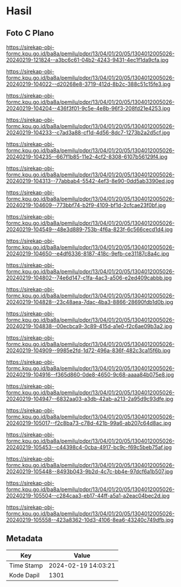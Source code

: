 # Hasil

## Foto C Plano

https://sirekap-obj-formc.kpu.go.id/ba8a/pemilu/pdpr/13/04/01/20/05/1304012005026-20240219-121824--a3bc6c61-04b2-4243-9431-4ec1f1da9cfa.jpg

https://sirekap-obj-formc.kpu.go.id/ba8a/pemilu/pdpr/13/04/01/20/05/1304012005026-20240219-104022--d20268e8-3719-412d-8b2c-388c51c15fe3.jpg

https://sirekap-obj-formc.kpu.go.id/ba8a/pemilu/pdpr/13/04/01/20/05/1304012005026-20240219-104204--436f3f01-9c5e-4e8b-96f3-208fd21e4253.jpg

https://sirekap-obj-formc.kpu.go.id/ba8a/pemilu/pdpr/13/04/01/20/05/1304012005026-20240219-104233--c7ad3a88-cf1d-4d56-8dc7-1273b2a2d5cf.jpg

https://sirekap-obj-formc.kpu.go.id/ba8a/pemilu/pdpr/13/04/01/20/05/1304012005026-20240219-104235--667f1b85-11e2-4cf2-8308-6107b56129f4.jpg

https://sirekap-obj-formc.kpu.go.id/ba8a/pemilu/pdpr/13/04/01/20/05/1304012005026-20240219-104313--77abbab4-5542-4ef3-8e90-0dd5ab3390ed.jpg

https://sirekap-obj-formc.kpu.go.id/ba8a/pemilu/pdpr/13/04/01/20/05/1304012005026-20240219-104609--773bbf74-b2f9-4109-bf1d-2cfcae23f0bf.jpg

https://sirekap-obj-formc.kpu.go.id/ba8a/pemilu/pdpr/13/04/01/20/05/1304012005026-20240219-104549--48e3d889-753b-4f6a-823f-6c566cecd1d4.jpg

https://sirekap-obj-formc.kpu.go.id/ba8a/pemilu/pdpr/13/04/01/20/05/1304012005026-20240219-104650--e4df6336-8187-418c-9efb-ce31187c8a4c.jpg

https://sirekap-obj-formc.kpu.go.id/ba8a/pemilu/pdpr/13/04/01/20/05/1304012005026-20240219-104802--74e6d147-c1fa-4ac3-a506-e2ed409cabbb.jpg

https://sirekap-obj-formc.kpu.go.id/ba8a/pemilu/pdpr/13/04/01/20/05/1304012005026-20240219-104828--23c48aea-7dac-4ba3-8866-28690fdb1d0b.jpg

https://sirekap-obj-formc.kpu.go.id/ba8a/pemilu/pdpr/13/04/01/20/05/1304012005026-20240219-104838--00ecbca9-3c89-415d-a1e0-f2c6ae09b3a2.jpg

https://sirekap-obj-formc.kpu.go.id/ba8a/pemilu/pdpr/13/04/01/20/05/1304012005026-20240219-104909--9985e2fd-1d72-496a-836f-482c3ca15f6b.jpg

https://sirekap-obj-formc.kpu.go.id/ba8a/pemilu/pdpr/13/04/01/20/05/1304012005026-20240219-104916--f365d860-0de8-4650-9c68-aaaa84b075e8.jpg

https://sirekap-obj-formc.kpu.go.id/ba8a/pemilu/pdpr/13/04/01/20/05/1304012005026-20240219-104947--6832aa03-a3db-42ab-a213-2a95d9c93dfe.jpg

https://sirekap-obj-formc.kpu.go.id/ba8a/pemilu/pdpr/13/04/01/20/05/1304012005026-20240219-105017--f2c8ba73-c78d-421b-99a6-ab207c64d8ac.jpg

https://sirekap-obj-formc.kpu.go.id/ba8a/pemilu/pdpr/13/04/01/20/05/1304012005026-20240219-105453--c44398c4-0cba-4917-bc9c-f69c5beb75af.jpg

https://sirekap-obj-formc.kpu.go.id/ba8a/pemilu/pdpr/13/04/01/20/05/1304012005026-20240219-105448--8493b043-9b2d-4c7c-bb4e-97dcf6a1b507.jpg

https://sirekap-obj-formc.kpu.go.id/ba8a/pemilu/pdpr/13/04/01/20/05/1304012005026-20240219-105504--c284caa3-eb17-44ff-a5a1-a2eac04bec2d.jpg

https://sirekap-obj-formc.kpu.go.id/ba8a/pemilu/pdpr/13/04/01/20/05/1304012005026-20240219-105558--423a8362-10d3-4106-8ea6-43240c749dfb.jpg


## Metadata

| Key        | Value               |
| ---------- | ------------------- |
| Time Stamp | 2024-02-19 14:03:21 |
| Kode Dapil | 1301                |



